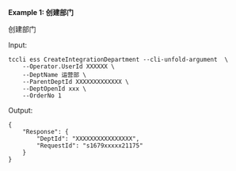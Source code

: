 **Example 1: 创建部门**

创建部门

Input: 

```
tccli ess CreateIntegrationDepartment --cli-unfold-argument  \
    --Operator.UserId XXXXXX \
    --DeptName 运营部 \
    --ParentDeptId XXXXXXXXXXXXX \
    --DeptOpenId xxx \
    --OrderNo 1
```

Output: 
```
{
    "Response": {
        "DeptId": "XXXXXXXXXXXXXXXX",
        "RequestId": "s1679xxxxx21175"
    }
}
```

